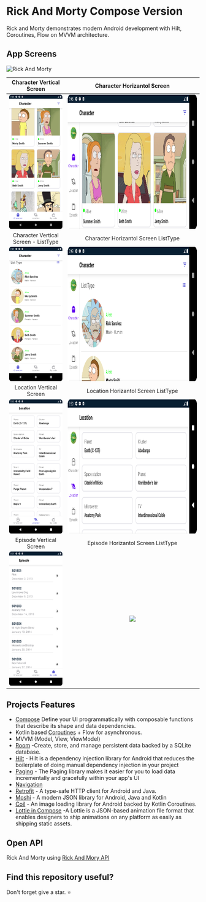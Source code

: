 
# Rick And Morty Compose Version
Rick and Morty demonstrates modern Android development with Hilt, Coroutines, Flow on MVVM architecture.


## App Screens

![Rick And Morty](https://user-images.githubusercontent.com/53945332/162615623-368eafe5-10f5-47e0-9b4c-5243f8b821c8.png)


| Character Vertical Screen                                          | Character Horizantol Screen |
| :----:                                                             |    :----:                   |         
| <img src="ScreenImages/phone_vertical_character.png" height="350">| <img src="ScreenImages/phone_horizantal_character.png" height="350"> |
| Character Vertical Screen - ListType                               | Character Horizantol Screen  ListType |
| <img src="ScreenImages/phone_vertical_character_list.png" height="350">| <img src="ScreenImages/phone_horizontal_character_list.png" height="350"> |
| Location Vertical Screen                              | Location Horizantol Screen  ListType |
| <img src="ScreenImages/phone_vertical_location.png" height="350">| <img src="ScreenImages/phone_horizontal_location.png" height="350"> |
| Episode Vertical Screen                              | Episode Horizantol Screen  ListType |
| <img src="ScreenImages/phone_episode.png" height="350">| <img src="ScreenImages/phone_horizontal_episode.png" height="350"> |


  
## Projects Features

- [Compose](https://developer.android.com/jetpack/compose) Define your UI programmatically with composable functions that describe its shape and data dependencies.
- Kotlin based [Coroutines](https://github.com/Kotlin/kotlinx.coroutines) + Flow for asynchronous.
- MVVM (Model, View, ViewModel)
- [Room](https://developer.android.com/training/data-storage/room) -Create, store, and manage persistent data backed by a SQLite database.
- [Hilt](https://developer.android.com/training/dependency-injection/hilt-android) - Hilt is a dependency injection library for Android that reduces the boilerplate of doing manual dependency injection in your project
- [Paging](https://developer.android.com/topic/libraries/architecture/paging/v3-overview) - The Paging library makes it easier for you to load data incrementally and gracefully within your app's UI
- [Navigation](https://developer.android.com/guide/navigation) 
- [Retrofit](https://github.com/square/retrofit) - A type-safe HTTP client for Android and Java. 
- [Moshi](https://github.com/square/moshi) - A modern JSON library for Android, Java and Kotlin
- [Coil](https://github.com/coil-kt/coil) - An image loading library for Android backed by Kotlin Coroutines.
- [Lottie in Compose](https://github.com/airbnb/lottie/blob/master/android-compose.md) -A Lottie is a JSON-based animation file format that enables designers to ship animations on any platform as easily as shipping static assets. 


## Open API

Rick And Morty using [Rick And Mory API](https://rickandmortyapi.com/)


## Find this repository useful? 
Don't forget give a star. ⭐


  
